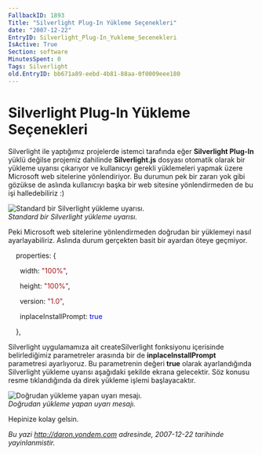 ```yaml
---
FallbackID: 1893
Title: "Silverlight Plug-In Yükleme Seçenekleri"
date: "2007-12-22"
EntryID: Silverlight_Plug-In_Yukleme_Secenekleri
IsActive: True
Section: software
MinutesSpent: 0
Tags: Silverlight
old.EntryID: bb671a89-eebd-4b81-88aa-0f0009eee180
---
```

# Silverlight Plug-In Yükleme Seçenekleri
Silverlight ile yaptığımız projelerde istemci tarafında eğer
**Silverlight Plug-In** yüklü değilse projemiz dahilinde
**Silverlight.js** dosyası otomatik olarak bir yükleme uyarısı çıkarıyor
ve kullanıcıyı gerekli yüklemeleri yapmak üzere Microsoft web sitelerine
yönlendiriyor. Bu durumun pek bir zararı yok gibi gözükse de aslında
kullanıcıyı başka bir web sitesine yönlendirmeden de bu işi
halledebiliriz :)

![Standard bir Silverlight yükleme
uyarısı.](media/Silverlight_Plug-In_Yukleme_Secenekleri/21122007_1.png)\
*Standard bir Silverlight yükleme uyarısı.*

Peki Microsoft web sitelerine yönlendirmeden doğrudan bir yüklemeyi
nasıl ayarlayabiliriz. Aslında durum gerçekten basit bir ayardan öteye
geçmiyor.

    properties: {

      width: <span style="color: #a31515;">"100%"</span>,

      height: <span style="color: #a31515;">"100%"</span>,

      version: <span style="color: #a31515;">"1.0"</span>,

      inplaceInstallPrompt: <span style="color: blue;">true</span>

    },

Silverlight uygulamamıza ait createSilverlight fonksiyonu içerisinde
belirlediğimiz parametreler arasında bir de **inplaceInstallPrompt**
parametresi ayarlıyoruz. Bu parametrenin değeri **true** olarak
ayarlandığında Silverlight yükleme uyarısı aşağıdaki şekilde ekrana
gelecektir. Söz konusu resme tıklandığında da direk yükleme işlemi
başlayacaktır.

![Doğrudan yükleme yapan uyarı
mesajı.](media/Silverlight_Plug-In_Yukleme_Secenekleri/21122007_2.png)\
*Doğrudan yükleme yapan uyarı mesajı.*

Hepinize kolay gelsin.



*Bu yazi http://daron.yondem.com adresinde, 2007-12-22 tarihinde yayinlanmistir.*
